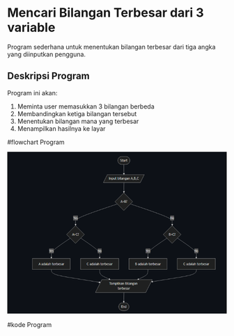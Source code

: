 # Mencari Bilangan Terbesar dari 3 variable 
Program sederhana untuk menentukan bilangan terbesar dari tiga angka yang diinputkan pengguna.

## Deskripsi Program
Program ini akan:

1. Meminta user memasukkan 3 bilangan berbeda
2. Membandingkan ketiga bilangan tersebut
3. Menentukan bilangan mana yang terbesar
4. Menampilkan hasilnya ke layar

#flowchart Program

![flowchart](flowchartpraktikum3.png)

#kode Program
